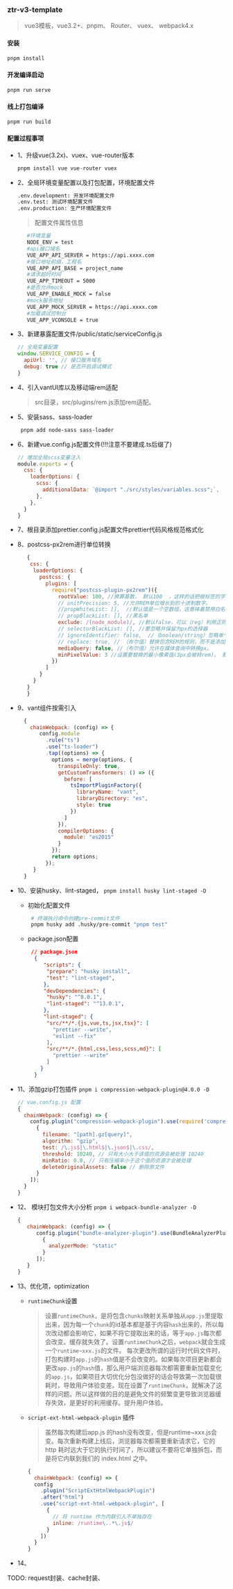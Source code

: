 ### ztr-v3-template
 > vue3模板，vue3.2+、pnpm、 Router、 vuex、 webpack4.x

#### 安装

```js
pnpm install
```
#### 开发编译启动
```js
pnpm run serve
```
#### 线上打包编译
```js
pnpm run build
```

 #### 配置过程事项

 - 1、升级vue(3.2x)、vuex、vue-router版本
   
   ```js
   pnpm install vue vue-router vuex
   ```
   
 - 2、全局环境变量配置以及打包配置，环境配置文件
   
   ```bash
   .env.development: 开发环境配置文件
   .env.test: 测试环境配置文件
   .env.production: 生产环境配置文件
   ```
   > 配置文件属性信息
   ``` bash
      #环境变量
      NODE_ENV = test
      #api接口域名
      VUE_APP_API_SERVER = https://api.xxxx.com 
      #接口地址前缀，工程名
      VUE_APP_API_BASE = project_name
      #请求超时时间
      VUE_APP_TIMEOUT = 5000
      #是否允许mock
      VUE_APP_ENABLE_MOCK = false
      #mock服务地址
      VUE_APP_MOCK_SERVER = https://api.xxxx.com
      #加载调试控制台
      VUE_APP_VCONSOLE = true
   ```
   
 - 3、新建暴露配置文件/public/static/serviceConfig.js  

   ```js
   // 全局变量配置
   window.SERVICE_CONFIG = {
     apiUrl: '', // 接口服务域名
     debug: true // 是否开启调试模式
   }
   ```

 - 4、引入vantUI库以及移动端rem适配 
   
    > src目录，src/plugins/rem.js添加rem适配。
   
 - 5、安装sass、sass-loader
   
   ```bash
    pnpm add node-sass sass-loader
   ```

 - 6、新建vue.config.js配置文件(!!!注意不要建成.ts后缀了)
   
   ```js
   // 增加全局scss变量注入
   module.exports = {
     css: {
       loaderOptions: {
         scss: {
           additionalData: `@import "./src/styles/variables.scss";`,
         },
       },
     }
   }
    ```
   
 - 7、根目录添加prettier.config.js配置文件prettier代码风格规范格式化

 - 8、postcss-px2rem进行单位转换
   
   ```js
      {
       css: {
        loaderOptions: {
          postcss: {
            plugins: [
              require("postcss-plugin-px2rem")({
                rootValue: 100, //换算基数， 默认100  ，这样的话把根标签的字体规定为1rem为50px,这样就可以从设计稿上量出多少个px直接在代码中写多上px了。
                // unitPrecision: 5, //允许REM单位增长到的十进制数字。
                //propWhiteList: [],  //默认值是一个空数组，这意味着禁用白名单并启用所有属性。
                // propBlackList: [], //黑名单
                exclude: /(node_module)/, //默认false，可以（reg）利用正则表达式排除某些文件夹的方法，例如/(node_module)\/如果想把前端UI框架内的px也转换成rem，请把此属性设为默认值
                // selectorBlackList: [], //要忽略并保留为px的选择器
                // ignoreIdentifier: false,  //（boolean/string）忽略单个属性的方法，启用ignoreidentifier后，replace将自动设置为true。
                // replace: true, // （布尔值）替换包含REM的规则，而不是添加回退。
                mediaQuery: false, //（布尔值）允许在媒体查询中转换px。
                minPixelValue: 3 //设置要替换的最小像素值(3px会被转rem)。 默认 0
              })
            ]
          }
        }
      }
      }
    ```
   
 - 9、vant组件按需引入
   
   ```js
     {
       chainWebpack: (config) => {
          config.module
            .rule("ts")
            .use("ts-loader")
            .tap((options) => {
              options = merge(options, {
                transpileOnly: true,
                getCustomTransformers: () => ({
                  before: [
                    tsImportPluginFactory({
                      libraryName: "vant",
                      libraryDirectory: "es",
                      style: true
                    })
                  ]
                }),
                compilerOptions: {
                  module: "es2015"
                }
              });
              return options;
            });
        }
     }
   ```
   
 - 10、安装husky、lint-staged，  `pnpm install husky lint-staged -D`    
   
   - 初始化配置文件
   
     ```bash
      # 终端执行命令创建pre-commit文件
      pnpm husky add .husky/pre-commit "pnpm test"
     ```
   
   - package.json配置
   
     ```json
      // package.json
       {
          "scripts": {
           "prepare": "husky install",
           "test": "lint-staged",
          },
          "devDependencies": {
           "husky": "^8.0.1",
           "lint-staged": "^13.0.1",
          },
          "lint-staged": {
           "src/**/*.{js,vue,ts,jsx,tsx}": [
             "prettier --write",
             "eslint --fix"
           ],
           "src/**/*.{html,css,less,scss,md}": [
             "prettier --write"
           ]
         }
       }
     ```
   
 - 11、添加gzip打包插件 `pnpm i compression-webpack-plugin@4.0.0 -D`  
   
   ```js
   // vue.config.js 配置
   {
     chainWebpack: (config) => {
       config.plugin("compression-webpack-plugin").use(require('compression-webpack-plugin'), [
         {
           filename: "[path].gz[query]",
           algorithm: "gzip",
           test: /\.js$|\.html$|\.json$|\.css/,
           threshold: 10240, // 只有大小大于该值的资源会被处理 10240
           minRatio: 0.8, // 只有压缩率小于这个值的资源才会被处理
           deleteOriginalAssets: false // 删除原文件
         }
       ]);
     }
   }
   ```
   
 - 12、 模块打包文件大小分析 `pnpm i webpack-bundle-analyzer -D `   
   
   ```js
   {
      chainWebpack: (config) => {
         config.plugin("bundle-analyzer-plugin").use(BundleAnalyzerPlugin, [
           {
             analyzerMode: "static"
           }
         ]);
      }
   }
   ```
   
 - 13、优化项，optimization
   
   - `runtimeChunk`设置 
   
     > 设置`runtimeChunk`，是将包含`chunks`映射关系单独从`app.js`里提取出来，因为每一个`chunk`的id基本都是基于内容`hash`出来的，所以每次改动都会影响它，如果不将它提取出来的话，等于`app.js`每次都会改变。缓存就失效了。设置`runtimeChunk`之后，`webpack`就会生成一个`runtime~xxx.js`的文件。
     > 每次更改所谓的运行时代码文件时，打包构建时`app.js`的`hash`值是不会改变的。如果每次项目更新都会更改`app.js`的`hash`值，那么用户端浏览器每次都需要重新加载变化的`app.js`，如果项目大切优化分包没做好的话会导致第一次加载很耗时，导致用户体验变差。现在设置了`runtimeChunk`，就解决了这样的问题。所以这样做的目的是避免文件的频繁变更导致浏览器缓存失效，是更好的利用缓存。提升用户体验。
   
   - `script-ext-html-webpack-plugin` 插件  
   
     > 虽然每次构建后app.js 的hash没有改变，但是runtime~xxx.js会变。每次重新构建上线后，浏览器每次都需要重新请求它，它的 http 耗时远大于它的执行时间了，所以建议不要将它单独拆包，而是将它内联到我们的 index.html 之中。
   
     ```js
     {
       chainWebpack: (config) => {
       config
         .plugin("ScriptExtHtmlWebpackPlugin")
         .after("html")
         .use("script-ext-html-webpack-plugin", [
           {
             // 将 runtime 作为内联引入不单独存在
             inline: /runtime\..*\.js$/
           }
         ]) 
       }
     }
     ```
   
- 14、
  
TODO: request封装、cache封装、
  
  
